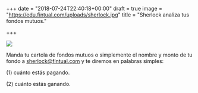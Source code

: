 +++
date = "2018-07-24T22:40:18+00:00"
draft = true
image = "https://edu.fintual.com/uploads/sherlock.jpg"
title = "Sherlock analiza tus fondos mutuos."

+++
  
![](/uploads/sherlock.jpg)

Manda tu cartola de fondos mutuos o simplemente el nombre y monto de tu fondo a sherlock@fintual.com y te diremos en palabras simples:

\(1) cuánto estás pagando.

\(2) cuánto estás ganando.  